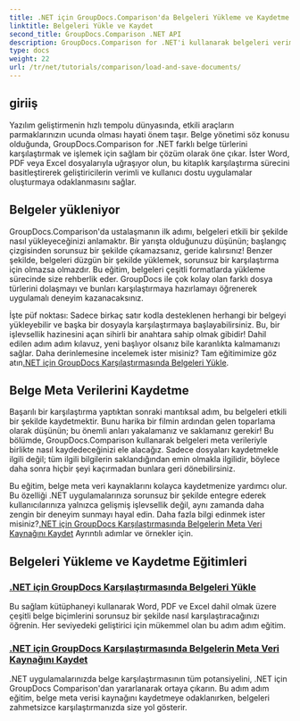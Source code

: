```yaml
---
title: .NET için GroupDocs.Comparison'da Belgeleri Yükleme ve Kaydetme
linktitle: Belgeleri Yükle ve Kaydet
second_title: GroupDocs.Comparison .NET API
description: GroupDocs.Comparison for .NET'i kullanarak belgeleri verimli bir şekilde yüklemek ve kaydetmek için adım adım eğitimleri keşfedin. Belge karşılaştırmalarını kolaylaştırmak isteyen geliştiriciler için mükemmel.
type: docs
weight: 22
url: /tr/net/tutorials/comparison/load-and-save-documents/
---
```

## giriiş

Yazılım geliştirmenin hızlı tempolu dünyasında, etkili araçların parmaklarınızın ucunda olması hayati önem taşır. Belge yönetimi söz konusu olduğunda, GroupDocs.Comparison for .NET farklı belge türlerini karşılaştırmak ve işlemek için sağlam bir çözüm olarak öne çıkar. İster Word, PDF veya Excel dosyalarıyla uğraşıyor olun, bu kitaplık karşılaştırma sürecini basitleştirerek geliştiricilerin verimli ve kullanıcı dostu uygulamalar oluşturmaya odaklanmasını sağlar.

## Belgeler yükleniyor

GroupDocs.Comparison'da ustalaşmanın ilk adımı, belgeleri etkili bir şekilde nasıl yükleyeceğinizi anlamaktır. Bir yarışta olduğunuzu düşünün; başlangıç çizgisinden sorunsuz bir şekilde çıkamazsanız, geride kalırsınız! Benzer şekilde, belgeleri düzgün bir şekilde yüklemek, sorunsuz bir karşılaştırma için olmazsa olmazdır. Bu eğitim, belgeleri çeşitli formatlarda yükleme sürecinde size rehberlik eder. GroupDocs ile çok kolay olan farklı dosya türlerini dolaşmayı ve bunları karşılaştırmaya hazırlamayı öğrenerek uygulamalı deneyim kazanacaksınız.

 İşte püf noktası: Sadece birkaç satır kodla desteklenen herhangi bir belgeyi yükleyebilir ve başka bir dosyayla karşılaştırmaya başlayabilirsiniz. Bu, bir işlevsellik hazinesini açan sihirli bir anahtara sahip olmak gibidir! Dahil edilen adım adım kılavuz, yeni başlıyor olsanız bile karanlıkta kalmamanızı sağlar. Daha derinlemesine incelemek ister misiniz? Tam eğitimimize göz atın[.NET için GroupDocs Karşılaştırmasında Belgeleri Yükle](./load-documents/).

## Belge Meta Verilerini Kaydetme

Başarılı bir karşılaştırma yaptıktan sonraki mantıksal adım, bu belgeleri etkili bir şekilde kaydetmektir. Bunu harika bir filmin ardından gelen toparlama olarak düşünün; bu önemli anları yakalamanız ve saklamanız gerekir! Bu bölümde, GroupDocs.Comparison kullanarak belgeleri meta verileriyle birlikte nasıl kaydedeceğinizi ele alacağız. Sadece dosyaları kaydetmekle ilgili değil; tüm ilgili bilgilerin saklandığından emin olmakla ilgilidir, böylece daha sonra hiçbir şeyi kaçırmadan bunlara geri dönebilirsiniz.

 Bu eğitim, belge meta veri kaynaklarını kolayca kaydetmenize yardımcı olur. Bu özelliği .NET uygulamalarınıza sorunsuz bir şekilde entegre ederek kullanıcılarınıza yalnızca gelişmiş işlevsellik değil, aynı zamanda daha zengin bir deneyim sunmayı hayal edin. Daha fazla bilgi edinmek ister misiniz?[.NET için GroupDocs Karşılaştırmasında Belgelerin Meta Veri Kaynağını Kaydet](./save-documents-metadata-source/) Ayrıntılı adımlar ve örnekler için.

## Belgeleri Yükleme ve Kaydetme Eğitimleri
### [.NET için GroupDocs Karşılaştırmasında Belgeleri Yükle](./load-documents/)
Bu sağlam kütüphaneyi kullanarak Word, PDF ve Excel dahil olmak üzere çeşitli belge biçimlerini sorunsuz bir şekilde nasıl karşılaştıracağınızı öğrenin. Her seviyedeki geliştirici için mükemmel olan bu adım adım eğitim.
### [.NET için GroupDocs Karşılaştırmasında Belgelerin Meta Veri Kaynağını Kaydet](./save-documents-metadata-source/)
.NET uygulamalarınızda belge karşılaştırmasının tüm potansiyelini, .NET için GroupDocs Comparison'dan yararlanarak ortaya çıkarın. Bu adım adım eğitim, belge meta verisi kaynağını kaydetmeye odaklanırken, belgeleri zahmetsizce karşılaştırmanızda size yol gösterir.